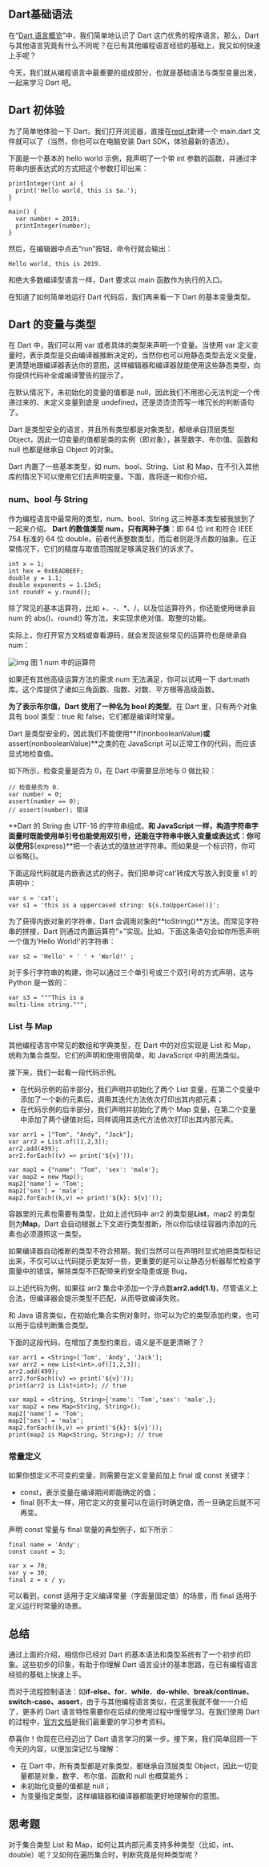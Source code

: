 ## Dart基础语法



在“[Dart 语言概览](./01.Dart语言概览.md)”中，我们简单地认识了 Dart 这门优秀的程序语言。那么，Dart 与其他语言究竟有什么不同呢？在已有其他编程语言经验的基础上，我又如何快速上手呢？

今天，我们就从编程语言中最重要的组成部分，也就是基础语法与类型变量出发，一起来学习 Dart 吧。

## Dart 初体验

为了简单地体验一下 Dart，我们打开浏览器，直接在[repl.it](https://repl.it/languages/dart)新建一个 main.dart 文件就可以了（当然，你也可以在电脑安装 Dart SDK，体验最新的语法）。

下面是一个基本的 hello world 示例，我声明了一个带 int 参数的函数，并通过字符串内嵌表达式的方式把这个参数打印出来：

```
printInteger(int a) {
  print('Hello world, this is $a.'); 
}
 
main() {
  var number = 2019; 
  printInteger(number); 
}
```

然后，在编辑器中点击“run”按钮，命令行就会输出：

```
Hello world, this is 2019. 
```

和绝大多数编译型语言一样，Dart 要求以 main 函数作为执行的入口。

在知道了如何简单地运行 Dart 代码后，我们再来看一下 Dart 的基本变量类型。

## Dart 的变量与类型

在 Dart 中，我们可以用 var 或者具体的类型来声明一个变量。当使用 var 定义变量时，表示类型是交由编译器推断决定的，当然你也可以用静态类型去定义变量，更清楚地跟编译器表达你的意图，这样编辑器和编译器就能使用这些静态类型，向你提供代码补全或编译警告的提示了。

在默认情况下，未初始化的变量的值都是 null，因此我们不用担心无法判定一个传递过来的、未定义变量到底是 undefined，还是烫烫烫而写一堆冗长的判断语句了。

Dart 是类型安全的语言，并且所有类型都是对象类型，都继承自顶层类型 Object，因此一切变量的值都是类的实例（即对象），甚至数字、布尔值、函数和 null 也都是继承自 Object 的对象。

Dart 内置了一些基本类型，如 num、bool、String、List 和 Map，在不引入其他库的情况下可以使用它们去声明变量。下面，我将逐一和你介绍。

### num、bool 与 String

作为编程语言中最常用的类型，num、bool、String 这三种基本类型被我放到了一起来介绍。
**Dart 的数值类型 num，只有两种子类**：即 64 位 int 和符合 IEEE 754 标准的 64 位 double。前者代表整数类型，而后者则是浮点数的抽象。在正常情况下，它们的精度与取值范围就足够满足我们的诉求了。

```
int x = 1;
int hex = 0xEEADBEEF;
double y = 1.1;
double exponents = 1.13e5;
int roundY = y.round();
```

除了常见的基本运算符，比如 +、-、*、/，以及位运算符外，你还能使用继承自 num 的 abs()、round() 等方法，来实现求绝对值、取整的功能。

实际上，你打开官方文档或查看源码，就会发现这些常见的运算符也是继承自 num：

![img](./assets/02.Dart语言基础/37958a8f0953edace700f29c0f820d10_1422x984.png)
图 1 num 中的运算符

如果还有其他高级运算方法的需求 num 无法满足，你可以试用一下 dart:math 库。这个库提供了诸如三角函数、指数、对数、平方根等高级函数。

**为了表示布尔值，Dart 使用了一种名为 bool 的类型**。在 Dart 里，只有两个对象具有 bool 类型：true 和 false，它们都是编译时常量。

Dart 是类型安全的，因此我们不能使用**if(nonbooleanValue)**或**assert(nonbooleanValue)**之类的在 JavaScript 可以正常工作的代码，而应该显式地检查值。

如下所示，检查变量是否为 0，在 Dart 中需要显示地与 0 做比较：

```
// 检查是否为 0.
var number = 0;
assert(number == 0);
// assert(number); 错误
```

**Dart 的 String 由 UTF-16 的字符串组成。**和 JavaScript 一样，构造字符串字面量时既能使用单引号也能使用双引号，还能在字符串中嵌入变量或表达式：你可以使用**${express}**把一个表达式的值放进字符串。而如果是一个标识符，你可以省略{}。

下面这段代码就是内嵌表达式的例子。我们把单词’cat’转成大写放入到变量 s1 的声明中：

```
var s = 'cat';
var s1 = 'this is a uppercased string: ${s.toUpperCase()}';
```

为了获得内嵌对象的字符串，Dart 会调用对象的**toString()**方法。而常见字符串的拼接，Dart 则通过内置运算符“+”实现。比如，下面这条语句会如你所愿声明一个值为’Hello World!'的字符串：

```
var s2 = 'Hello' + ' ' + 'World!' ;
```

对于多行字符串的构建，你可以通过三个单引号或三个双引号的方式声明，这与 Python 是一致的：

```
var s3 = """This is a
multi-line string.""";
```

### List 与 Map

其他编程语言中常见的数组和字典类型，在 Dart 中的对应实现是 List 和 Map，统称为集合类型。它们的声明和使用很简单，和 JavaScript 中的用法类似。

接下来，我们一起看一段代码示例。

- 在代码示例的前半部分，我们声明并初始化了两个 List 变量，在第二个变量中添加了一个新的元素后，调用其迭代方法依次打印出其内部元素；
- 在代码示例的后半部分，我们声明并初始化了两个 Map 变量，在第二个变量中添加了两个键值对后，同样调用其迭代方法依次打印出其内部元素。

```
var arr1 = ["Tom", "Andy", "Jack"];
var arr2 = List.of([1,2,3]);
arr2.add(499);
arr2.forEach((v) => print('${v}'));
  
var map1 = {"name": "Tom", 'sex': 'male'}; 
var map2 = new Map();
map2['name'] = 'Tom';
map2['sex'] = 'male';
map2.forEach((k,v) => print('${k}: ${v}')); 
```

容器里的元素也需要有类型，比如上述代码中 arr2 的类型是**List**，map2 的类型则为**Map**。Dart 会自动根据上下文进行类型推断，所以你后续往容器内添加的元素也必须遵照这一类型。

如果编译器自动推断的类型不符合预期，我们当然可以在声明时显式地把类型标记出来，不仅可以让代码提示更友好一些，更重要的是可以让静态分析器帮忙检查字面量中的错误，解除类型不匹配带来的安全隐患或是 Bug。

以上述代码为例，如果往 arr2 集合中添加一个浮点数**arr2.add(1.1)**，尽管语义上合法，但编译器会提示类型不匹配，从而导致编译失败。

和 Java 语言类似，在初始化集合实例对象时，你可以为它的类型添加约束，也可以用于后续判断集合类型。

下面的这段代码，在增加了类型约束后，语义是不是更清晰了？

```
var arr1 = <String>['Tom', 'Andy', 'Jack'];
var arr2 = new List<int>.of([1,2,3]);
arr2.add(499);
arr2.forEach((v) => print('${v}'));
print(arr2 is List<int>); // true
 
var map1 = <String, String>{'name': 'Tom','sex': 'male',};
var map2 = new Map<String, String>();
map2['name'] = 'Tom';
map2['sex'] = 'male';
map2.forEach((k,v) => print('${k}: ${v}')); 
print(map2 is Map<String, String>); // true
```

### 常量定义

如果你想定义不可变的变量，则需要在定义变量前加上 final 或 const 关键字：

- const，表示变量在编译期间即能确定的值；
- final 则不太一样，用它定义的变量可以在运行时确定值，而一旦确定后就不可再变。

声明 const 常量与 final 常量的典型例子，如下所示：

```
final name = 'Andy';
const count = 3;
 
var x = 70;  
var y = 30;
final z = x / y;
```

可以看到，const 适用于定义编译常量（字面量固定值）的场景，而 final 适用于定义运行时常量的场景。

## 总结

通过上面的介绍，相信你已经对 Dart 的基本语法和类型系统有了一个初步的印象。这些初步的印象，有助于你理解 Dart 语言设计的基本思路，在已有编程语言经验的基础上快速上手。

而对于流程控制语法：如**if-else、for**、**while**、**do-while**、**break/continue、switch-case、assert**，由于与其他编程语言类似，在这里我就不做一一介绍了，更多的 Dart 语言特性需要你在后续的使用过程中慢慢学习。在我们使用 Dart 的过程中，[官方文档](https://api.dartlang.org/stable/2.2.0/index.html)是我们最重要的学习参考资料。

恭喜你！你现在已经迈出了 Dart 语言学习的第一步。接下来，我们简单回顾一下今天的内容，以便加深记忆与理解：

- 在 Dart 中，所有类型都是对象类型，都继承自顶层类型 Object，因此一切变量都是对象，数字、布尔值、函数和 null 也概莫能外；
- 未初始化变量的值都是 null；
- 为变量指定类型，这样编辑器和编译器都能更好地理解你的意图。

## 思考题

对于集合类型 List 和 Map，如何让其内部元素支持多种类型（比如，int、double）呢？又如何在遍历集合时，判断究竟是何种类型呢？